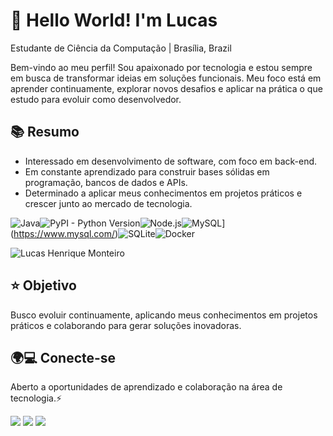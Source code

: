 # 👋 Hello World! I'm Lucas

Estudante de Ciência da Computação | Brasília, Brazil

Bem-vindo ao meu perfil!
Sou apaixonado por tecnologia e estou sempre em busca de transformar ideias em soluções funcionais. Meu foco está em aprender continuamente, explorar novos desafios e aplicar na prática o que estudo para evoluir como desenvolvedor.

## 📚 Resumo
- Interessado em desenvolvimento de software, com foco em back-end.
- Em constante aprendizado para construir bases sólidas em programação, bancos de dados e APIs.
- Determinado a aplicar meus conhecimentos em projetos práticos e crescer junto ao mercado de tecnologia.

![Java](https://img.shields.io/badge/Java-%23ED8B00.svg?style=for-the-badge&logo=openjdk&logoColor=white)![PyPI - Python Version](https://img.shields.io/pypi/pyversions/:packageName)![Node.js](https://img.shields.io/badge/-Node.js-%23339933?style=for-the-badge&logo=node.js&logoColor=white)![MySQL](https://img.shields.io/badge/-MySQL-%234479A1?style=for-the-badge&logo=mysql&logoColor=white)](https://www.mysql.com/)![SQLite](https://img.shields.io/badge/sqlite-%2307405e.svg?style=for-the-badge&logo=sqlite&logoColor=white)![Docker](https://img.shields.io/badge/Docker-2496ED?style=for-the-badge&logo=docker&logoColor=white)

![Lucas Henrique Monteiro](https://github-readme-stats.vercel.app/api?username=Lucasmonnteiro&show_icons=true) 

## ⭐ Objetivo
Busco evoluir continuamente, aplicando meus conhecimentos em projetos práticos e colaborando para gerar soluções inovadoras.

## 🌍💻 Conecte-se
Aberto a oportunidades de aprendizado e colaboração na área de tecnologia.⚡

  <div> 
  <a href="https://www.instagram.com/lucasmonnteiro_/" target="_blank"><img src="https://img.shields.io/badge/-Instagram-%23E4405F?style=for-the-badge&logo=instagram&logoColor=white" target="_blank"></a>
  <a href = "mailto:lucmont00@gmail.com"><img src="https://img.shields.io/badge/-Gmail-%23333?style=for-the-badge&logo=gmail&logoColor=white" target="_blank"></a>
  <a href="https://www.linkedin.com/in/lucas-monteiro-309365227/" target="_blank"><img src="https://img.shields.io/badge/-LinkedIn-%230077B5?style=for-the-badge&logo=linkedin&logoColor=white" target="_blank"></a> 
</div>
